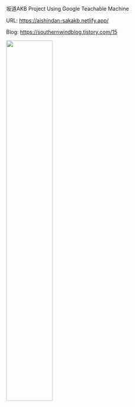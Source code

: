 坂道AKB Project Using Google Teachable Machine

URL: https://aishindan-sakakb.netlify.app/

Blog: https://southernwindblog.tistory.com/15




<img width="50%" src="https://user-images.githubusercontent.com/44282331/130382820-178beaca-3564-487f-a02b-d7646879d414.gif"/>
